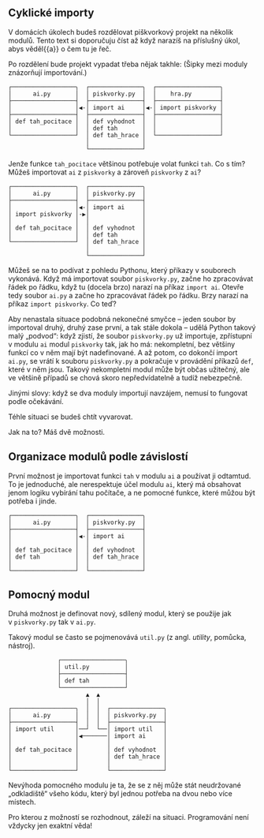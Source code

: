 ## Cyklické importy

V domácích úkolech budeš rozdělovat piškvorkový projekt na několik modulů.
Tento text si doporučuju číst až když narazíš na příslušný úkol,
abys věděl{{a}} o čem tu je řeč.

Po rozdělení bude projekt vypadat třeba nějak takhle:
(Šipky mezi moduly znázorňují importování.)

```plain
┌──────────────────╮  ┌───────────────╮  ┌──────────────────╮ 
│      ai.py       │  │ piskvorky.py  │  │    hra.py        │
├──────────────────┤  ├───────────────┤  ├──────────────────┤
│                  │◀-│ import ai     │◀-│ import piskvorky │
├──────────────────┤  ├───────────────┤  ├──────────────────┤
│ def tah_pocitace │  │ def vyhodnot  │  │                  │
│                  │  │ def tah       │  │                  │
└──────────────────┘  │ def tah_hrace │  └──────────────────┘
                      │               │
                      └───────────────┘
```

Jenže funkce `tah_pocitace`
většinou potřebuje volat funkci `tah`.
Co s tím?
Můžeš importovat `ai` z `piskvorky` a zároveň
`piskvorky` z `ai`?

```plain
┌──────────────────╮  ┌───────────────╮
│      ai.py       │  │ piskvorky.py  │
├──────────────────┤  ├───────────────┤
│                  │◀-│ import ai     │
│ import piskvorky │-▶│               │
│                  │  │               │
│ def tah_pocitace │  │ def vyhodnot  │
│                  │  │ def tah       │
└──────────────────┘  │ def tah_hrace │
                      │               │
                      └───────────────┘  
```

Můžeš se na to podívat z pohledu Pythonu,
který příkazy v souborech vykonává.
Když má importovat soubor `piskvorky.py`, začne ho
zpracovávat řádek po řádku,
když tu (docela brzo) narazí na příkaz `import ai`.
Otevře tedy soubor `ai.py`
a začne ho zpracovávat řádek po řádku.
Brzy narazí na příkaz `import piskvorky`. Co teď?

Aby nenastala situace podobná nekonečné smyčce –
jeden soubor by importoval druhý, druhý zase první,
a tak stále dokola –
udělá Python takový malý „podvod“:
když zjistí, že soubor `piskvorky.py`
už importuje, zpřístupní v modulu `ai`
modul `piskvorky` tak, jak ho
má: nekompletní, bez většiny funkcí co v něm mají
být nadefinované.
A až potom, co dokončí import `ai.py`,
se vrátí k souboru `piskvorky.py`
a pokračuje v provádění příkazů `def`, které v něm jsou.
Takový nekompletní modul může být občas užitečný,
ale ve většině případů se chová skoro
nepředvídatelně a tudíž nebezpečně.

Jinými slovy: když se dva moduly importují navzájem,
nemusí to fungovat podle očekávání.

Téhle situaci se budeš chtít vyvarovat.

Jak na to? Máš dvě možnosti.


## Organizace modulů podle závislostí

První možnost je importovat funkci `tah` v modulu `ai`
a používat ji odtamtud.
To je jednoduché, ale nerespektuje účel modulu
`ai`, který má obsahovat jenom logiku
vybírání tahu počítače, a ne pomocné funkce, které
můžou být potřeba i jinde.

```plain
┌──────────────────╮  ┌───────────────╮
│      ai.py       │  │ piskvorky.py  │
├──────────────────┤  ├───────────────┤
│                  │◀-│ import ai     │
│                  │  │               │
│ def tah_pocitace │  │ def vyhodnot  │
│ def tah          │  │ def tah_hrace │
│                  │  │               │
└──────────────────┘  └───────────────┘
```

## Pomocný modul

Druhá možnost je definovat nový, sdílený modul,
který se použije jak v `piskvorky.py` tak v `ai.py`.

Takový modul se často se pojmenovává
`util.py` (z angl. *utility*, pomůcka, nástroj).

```plain
              ┌──────────────────╮
              │ util.py          │
              ├──────────────────┤
              │ def tah          │
              └──────────────────┘
                      ▲  ▲
                      │  │
┌──────────────────╮  │  │  ┌───────────────╮
│      ai.py       │  │  │  │ piskvorky.py  │
├──────────────────┤  │  │  ├───────────────┤
│ import util      │──┘  └──│ import util   │
│                  │◀───────│ import ai     │
│                  │        │               │
│ def tah_pocitace │        │ def vyhodnot  │
│                  │        │ def tah_hrace │
│                  │        │               │
└──────────────────┘        └───────────────┘
```

Nevýhoda pomocného modulu je ta,
že se z něj může stát neudržované „odkladiště“
všeho kódu, který byl jednou potřeba na dvou
nebo více místech.

Pro kterou z možností se rozhodnout, záleží
na situaci.
Programování není vždycky jen exaktní věda!
